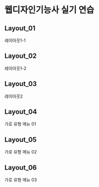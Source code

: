 # 웹디자인기능사 실기 연습
## Layout_01
레이아웃1-1
## Layout_02
레이아웃1-2
## Layout_03
레이아웃2
## Layout_04
가로 유형 메뉴 01
## Layout_05
가로 유형 메뉴 02
## Layout_06
가로 유형 메뉴 03
